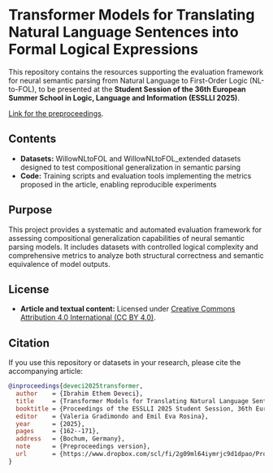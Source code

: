 # Transformer Models for Translating Natural Language Sentences into Formal Logical Expressions

This repository contains the resources supporting the evaluation framework for neural semantic parsing from Natural Language to First-Order Logic (NL-to-FOL), to be presented at the **Student Session of the 36th European Summer School in Logic, Language and Information (ESSLLI 2025)**.

[Link for the preproceedings](https://2025.esslli.eu/courses-workshops-accepted/student-session-call.html).

## Contents

- **Datasets:** WillowNLtoFOL and WillowNLtoFOL_extended datasets designed to test compositional generalization in semantic parsing  
- **Code:** Training scripts and evaluation tools implementing the metrics proposed in the article, enabling reproducible experiments

## Purpose

This project provides a systematic and automated evaluation framework for assessing compositional generalization capabilities of neural semantic parsing models. It includes datasets with controlled logical complexity and comprehensive metrics to analyze both structural correctness and semantic equivalence of model outputs.

## License

- **Article and textual content:** Licensed under [Creative Commons Attribution 4.0 International (CC BY 4.0)](https://creativecommons.org/licenses/by/4.0/).

## Citation

If you use this repository or datasets in your research, please cite the accompanying article:

```bibtex
@inproceedings{deveci2025transformer,
  author    = {Ibrahim Ethem Deveci},
  title     = {Transformer Models for Translating Natural Language Sentences into Formal Logical Expressions},
  booktitle = {Proceedings of the ESSLLI 2025 Student Session, 36th European Summer School in Logic, Language, and Information},
  editor    = {Valeria Gradimondo and Emil Eva Rosina},
  year      = {2025},
  pages     = {162--171},
  address   = {Bochum, Germany},
  note      = {Preproceedings version},
  url       = {https://www.dropbox.com/scl/fi/2g09ml64iymrjc9d1dpao/Proceedings_ESSLLI_2025.pdf?rlkey=m2lntdkvyo9fnfnglicssfbd9&e=1&st=mznc129r&dl=0}
}

